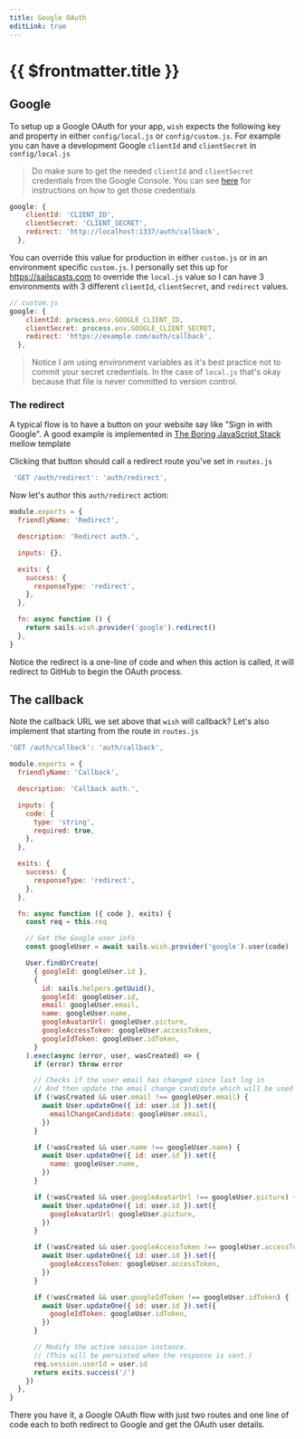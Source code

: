 ```yaml
---
title: Google OAuth
editLink: true
---
```


# {{ $frontmatter.title }}


## Google

To setup up a Google OAuth for your app, `wish` expects the following key and property in either `config/local.js` or `config/custom.js`. For example you can have a development Google `clientId` and `clientSecret` in `config/local.js`

> Do make sure to get the needed `clientId` and `clientSecret` credentials from the Google Console. You can see [here](https://developers.google.com/identity/protocols/oauth2) for instructions on how to get those credentials

```js
google: {
    clientId: 'CLIENT_ID',
    clientSecret: 'CLIENT_SECRET',
    redirect: 'http://localhost:1337/auth/callback',
  },
```

You can override this value for production in either `custom.js` or in an environment specific `custom.js`. I personally set this up for https://sailscasts.com to override the `local.js` value so I can have 3 environments with 3 different `clientId`, `clientSecret`, and `redirect` values.

```js
// custom.js
google: {
    clientId: process.env.GOOGLE_CLIENT_ID,
    clientSecret: process.env.GOOGLE_CLIENT_SECRET,
    redirect: 'https://example.com/auth/callback',
  },
```

> Notice I am using environment variables as it's best practice not to commit your secret credentials. In the case of `local.js` that's okay because that file is never committed to version control.

### The redirect

A typical flow is to have a button on your website say like "Sign in with Google". A good example is implemented in [The Boring JavaScript Stack](https://sailscasts.com/boring) mellow template

Clicking that button should call a redirect route you've set in `routes.js`

```js
 'GET /auth/redirect': 'auth/redirect',
```

Now let's author this `auth/redirect` action:

```js
module.exports = {
  friendlyName: 'Redirect',

  description: 'Redirect auth.',

  inputs: {},

  exits: {
    success: {
      responseType: 'redirect',
    },
  },

  fn: async function () {
    return sails.wish.provider('google').redirect()
  },
}
```

Notice the redirect is a one-line of code and when this action is called, it will redirect to GitHub to begin the OAuth process.

## The callback

Note the callback URL we set above that `wish` will callback? Let's also implement that starting from the route in `routes.js`

```js
'GET /auth/callback': 'auth/callback',
```

```js
module.exports = {
  friendlyName: 'Callback',

  description: 'Callback auth.',

  inputs: {
    code: {
      type: 'string',
      required: true,
    },
  },

  exits: {
    success: {
      responseType: 'redirect',
    },
  },

  fn: async function ({ code }, exits) {
    const req = this.req

    // Get the Google user info
    const googleUser = await sails.wish.provider('google').user(code)

    User.findOrCreate(
      { googleId: googleUser.id },
      {
        id: sails.helpers.getUuid(),
        googleId: googleUser.id,
        email: googleUser.email,
        name: googleUser.name,
        googleAvatarUrl: googleUser.picture,
        googleAccessToken: googleUser.accessToken,
        googleIdToken: googleUser.idToken,
      }
    ).exec(async (error, user, wasCreated) => {
      if (error) throw error

      // Checks if the user email has changed since last log in
      // And then update the email change candidate which will be used be used to prompt the user to update their email
      if (!wasCreated && user.email !== googleUser.email) {
        await User.updateOne({ id: user.id }).set({
          emailChangeCandidate: googleUser.email,
        })
      }

      if (!wasCreated && user.name !== googleUser.name) {
        await User.updateOne({ id: user.id }).set({
          name: googleUser.name,
        })
      }

      if (!wasCreated && user.googleAvatarUrl !== googleUser.picture) {
        await User.updateOne({ id: user.id }).set({
          googleAvatarUrl: googleUser.picture,
        })
      }

      if (!wasCreated && user.googleAccessToken !== googleUser.accessToken) {
        await User.updateOne({ id: user.id }).set({
          googleAccessToken: googleUser.accessToken,
        })
      }

      if (!wasCreated && user.googleIdToken !== googleUser.idToken) {
        await User.updateOne({ id: user.id }).set({
          googleIdToken: googleUser.idToken,
        })
      }

      // Modify the active session instance.
      // (This will be persisted when the response is sent.)
      req.session.userId = user.id
      return exits.success('/')
    })
  },
}
```

There you have it, a Google OAuth flow with just two routes and one line of code each to both redirect to Google and get the OAuth user details.
